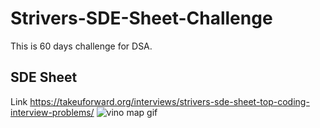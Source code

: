 # Strivers-SDE-Sheet-Challenge
This is 60 days challenge for DSA.
## SDE Sheet 
Link https://takeuforward.org/interviews/strivers-sde-sheet-top-coding-interview-problems/
![vino map gif](https://github.com/AlenaNiku/vino-map/blob/master/vino-giphy.gif)
